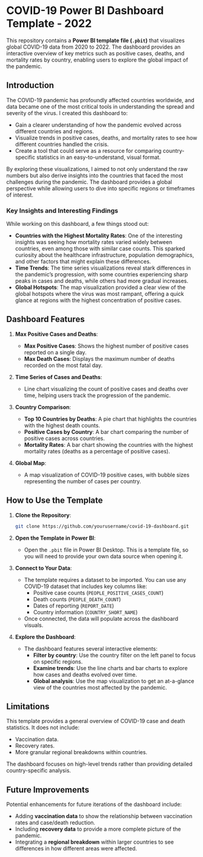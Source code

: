 # COVID-19 Power BI Dashboard Template - 2022

This repository contains a **Power BI template file (`.pbit`)** that visualizes global COVID-19 data from 2020 to 2022. The dashboard provides an interactive overview of key metrics such as positive cases, deaths, and mortality rates by country, enabling users to explore the global impact of the pandemic.

## Introduction

The COVID-19 pandemic has profoundly affected countries worldwide, and data became one of the most critical tools in understanding the spread and severity of the virus. I created this dashboard to:

- Gain a clearer understanding of how the pandemic evolved across different countries and regions.
- Visualize trends in positive cases, deaths, and mortality rates to see how different countries handled the crisis.
- Create a tool that could serve as a resource for comparing country-specific statistics in an easy-to-understand, visual format.

By exploring these visualizations, I aimed to not only understand the raw numbers but also derive insights into the countries that faced the most challenges during the pandemic. The dashboard provides a global perspective while allowing users to dive into specific regions or timeframes of interest.

### Key Insights and Interesting Findings

While working on this dashboard, a few things stood out:

- **Countries with the Highest Mortality Rates**: One of the interesting insights was seeing how mortality rates varied widely between countries, even among those with similar case counts. This sparked curiosity about the healthcare infrastructure, population demographics, and other factors that might explain these differences.
- **Time Trends**: The time series visualizations reveal stark differences in the pandemic’s progression, with some countries experiencing sharp peaks in cases and deaths, while others had more gradual increases.
- **Global Hotspots**: The map visualization provided a clear view of the global hotspots where the virus was most rampant, offering a quick glance at regions with the highest concentration of positive cases.

## Dashboard Features

1. **Max Positive Cases and Deaths**:
   - **Max Positive Cases**: Shows the highest number of positive cases reported on a single day.
   - **Max Death Cases**: Displays the maximum number of deaths recorded on the most fatal day.

2. **Time Series of Cases and Deaths**:
   - Line chart visualizing the count of positive cases and deaths over time, helping users track the progression of the pandemic.

3. **Country Comparison**:
   - **Top 10 Countries by Deaths**: A pie chart that highlights the countries with the highest death counts.
   - **Positive Cases by Country**: A bar chart comparing the number of positive cases across countries.
   - **Mortality Rates**: A bar chart showing the countries with the highest mortality rates (deaths as a percentage of positive cases).

4. **Global Map**:
   - A map visualization of COVID-19 positive cases, with bubble sizes representing the number of cases per country.

## How to Use the Template

1. **Clone the Repository**:

   ```bash
   git clone https://github.com/yourusername/covid-19-dashboard.git
2. **Open the Template in Power BI**:
   - Open the `.pbit` file in Power BI Desktop. This is a template file, so you will need to provide your own data source when opening it.

3. **Connect to Your Data**:
   - The template requires a dataset to be imported. You can use any COVID-19 dataset that includes key columns like:
     - Positive case counts (`PEOPLE_POSITIVE_CASES_COUNT`)
     - Death counts (`PEOPLE_DEATH_COUNT`)
     - Dates of reporting (`REPORT_DATE`)
     - Country information (`COUNTRY_SHORT_NAME`)
   - Once connected, the data will populate across the dashboard visuals.

4. **Explore the Dashboard**:
   - The dashboard features several interactive elements:
     - **Filter by country**: Use the country filter on the left panel to focus on specific regions.
     - **Examine trends**: Use the line charts and bar charts to explore how cases and deaths evolved over time.
     - **Global analysis**: Use the map visualization to get an at-a-glance view of the countries most affected by the pandemic.

## Limitations

This template provides a general overview of COVID-19 case and death statistics. It does not include:

- Vaccination data.
- Recovery rates.
- More granular regional breakdowns within countries.

The dashboard focuses on high-level trends rather than providing detailed country-specific analysis.

## Future Improvements

Potential enhancements for future iterations of the dashboard include:

- Adding **vaccination data** to show the relationship between vaccination rates and case/death reduction.
- Including **recovery data** to provide a more complete picture of the pandemic.
- Integrating a **regional breakdown** within larger countries to see differences in how different areas were affected.

